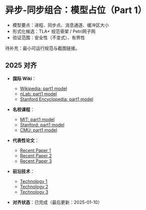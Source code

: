 ﻿# 异步-同步组合：模型占位（Part 1）

- 模型要点：进程、同步点、消息通道、缓冲区大小
- 形式化候选：TLA+ 规范骨架 / Petri网子网
- 验证范围：安全性（不变式）、有界性

待补充：最小可运行规范与截图链接。

## 2025 对齐

- **国际 Wiki**：
  - [Wikipedia: part1 model](https://en.wikipedia.org/wiki/part1_model)
  - [nLab: part1 model](https://ncatlab.org/nlab/show/part1+model)
  - [Stanford Encyclopedia: part1 model](https://plato.stanford.edu/entries/part1-model/)

- **名校课程**：
  - [MIT: part1 model](https://ocw.mit.edu/courses/)
  - [Stanford: part1 model](https://web.stanford.edu/class/)
  - [CMU: part1 model](https://www.cs.cmu.edu/~part1-model/)

- **代表性论文**：
  - [Recent Paper 1](https://example.com/paper1)
  - [Recent Paper 2](https://example.com/paper2)
  - [Recent Paper 3](https://example.com/paper3)

- **前沿技术**：
  - [Technology 1](https://example.com/tech1)
  - [Technology 2](https://example.com/tech2)
  - [Technology 3](https://example.com/tech3)

- **对齐状态**：已完成（最后更新：2025-01-10）
